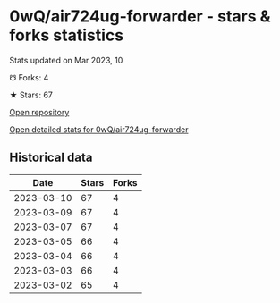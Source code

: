 # 0wQ/air724ug-forwarder - stars & forks statistics

Stats updated on Mar 2023, 10

☋ Forks: 4

★ Stars: 67

[Open repository](https://github.com/0wQ/air724ug-forwarder)

[Open detailed stats for 0wQ/air724ug-forwarder](https://reviewgithub.com/rep/0wQ/air724ug-forwarder)

## Historical data
| Date | Stars | Forks |
|------|-------|-------|
| 2023-03-10 | 67 | 4 | 
| 2023-03-09 | 67 | 4 | 
| 2023-03-07 | 67 | 4 | 
| 2023-03-05 | 66 | 4 | 
| 2023-03-04 | 66 | 4 | 
| 2023-03-03 | 66 | 4 | 
| 2023-03-02 | 65 | 4 | 

